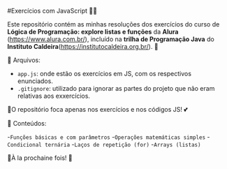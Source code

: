 #Exercícios com JavaScript 👩‍🏫


Este repositório contém as minhas resoluções dos exercícios do curso de __Lógica de Programação: explore listas e funções__ da __Alura__ (https://www.alura.com.br/), incluído na __trilha de Programação Java__ do __Instituto Caldeira__(https://institutocaldeira.org.br/). 🐧


📁 Arquivos:

- `app.js`: onde estão os exercícios em JS, com os respectivos enunciados.
- `.gitignore`: utilizado para ignorar as partes do projeto que não eram relativas aos exxercícios.


🫸O repositório foca apenas nos exercícios e nos códigos JS! 💕


🤩 Conteúdos:

-`Funções básicas e com parâmetros`
-`Operações matemáticas simples`
-`Condicional ternária`
-`Laços de repetição (for)`
-`Arrays (listas)`



🌟À la prochaine fois! 🦋
